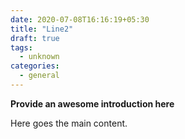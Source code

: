 ```yaml
---
date: 2020-07-08T16:16:19+05:30
title: "Line2"
draft: true
tags:
  - unknown
categories:
  - general
---
```


**Provide an awesome introduction here**
<!--more-->

Here goes the main content.
